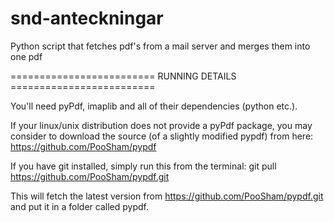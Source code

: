 snd-anteckningar
================

Python script that fetches pdf's from a mail server and merges them into one pdf


========================= RUNNING DETAILS =========================

You'll need pyPdf, imaplib and all of their dependencies (python etc.).

If your linux/unix distribution does not provide a pyPdf package, you may consider to download the source (of a slightly modified pypdf) from here: https://github.com/PooSham/pypdf

If you have git installed, simply run this from the terminal: 
git pull https://github.com/PooSham/pypdf.git

This will fetch the latest version from https://github.com/PooSham/pypdf.git and put it in a folder called pypdf. 